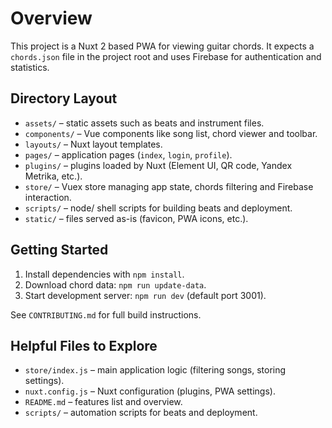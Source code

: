 # Overview
This project is a Nuxt 2 based PWA for viewing guitar chords.
It expects a `chords.json` file in the project root and uses Firebase for authentication and statistics.

## Directory Layout
- `assets/` – static assets such as beats and instrument files.
- `components/` – Vue components like song list, chord viewer and toolbar.
- `layouts/` – Nuxt layout templates.
- `pages/` – application pages (`index`, `login`, `profile`).
- `plugins/` – plugins loaded by Nuxt (Element UI, QR code, Yandex Metrika, etc.).
- `store/` – Vuex store managing app state, chords filtering and Firebase interaction.
- `scripts/` – node/ shell scripts for building beats and deployment.
- `static/` – files served as-is (favicon, PWA icons, etc.).

## Getting Started
1. Install dependencies with `npm install`.
2. Download chord data: `npm run update-data`.
3. Start development server: `npm run dev` (default port 3001).

See `CONTRIBUTING.md` for full build instructions.

## Helpful Files to Explore
- `store/index.js` – main application logic (filtering songs, storing settings).
- `nuxt.config.js` – Nuxt configuration (plugins, PWA settings).
- `README.md` – features list and overview.
- `scripts/` – automation scripts for beats and deployment.

